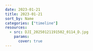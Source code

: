 ```yaml
---
date: 2023-01-21
title: 2023-01-21
sort_by: Name
categories: ["timeline"]
resources:
  - src: DJI_20250121191502_0114_D.jpg
    params:
      cover: true
---
```

